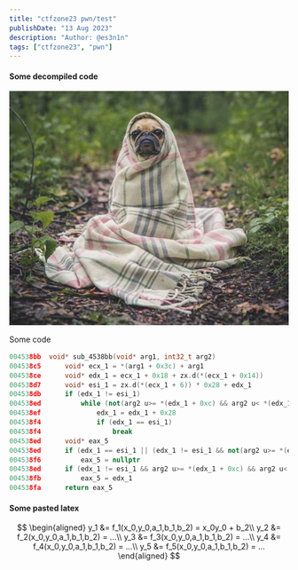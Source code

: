 ```yaml
---
title: "ctfzone23 pwn/test"
publishDate: "13 Aug 2023"
description: "Author: @es3n1n"
tags: ["ctfzone23", "pwn"]
---
```


#### Some decompiled code

![img](pug.jpeg)

Some code
```cpp
004538bb  void* sub_4538bb(void* arg1, int32_t arg2)
004538c5      void* ecx_1 = *(arg1 + 0x3c) + arg1
004538ce      void* edx_1 = ecx_1 + 0x18 + zx.d(*(ecx_1 + 0x14))
004538d7      void* esi_1 = zx.d(*(ecx_1 + 6)) * 0x28 + edx_1
004538db      if (edx_1 != esi_1)
004538ed          while (not(arg2 u>= *(edx_1 + 0xc) && arg2 u< *(edx_1 + 8) + *(edx_1 + 0xc)))
004538ef              edx_1 = edx_1 + 0x28
004538f4              if (edx_1 == esi_1)
004538f4                  break
004538ed      void* eax_5
004538ed      if (edx_1 == esi_1 || (edx_1 != esi_1 && not(arg2 u>= *(edx_1 + 0xc) && arg2 u< *(edx_1 + 8) + *(edx_1 + 0xc))))
004538f6          eax_5 = nullptr
004538ed      if (edx_1 != esi_1 && arg2 u>= *(edx_1 + 0xc) && arg2 u< *(edx_1 + 8) + *(edx_1 + 0xc))
004538fb          eax_5 = edx_1
004538fa      return eax_5
```

#### Some pasted latex

$$
\begin{aligned}
y_1 &= f_1(x_0,y_0,a_1,b_1,b_2) = x_0y_0 + b_2\\
y_2 &= f_2(x_0,y_0,a_1,b_1,b_2) = ...\\
y_3 &= f_3(x_0,y_0,a_1,b_1,b_2) = ...\\
y_4 &= f_4(x_0,y_0,a_1,b_1,b_2) = ...\\
y_5 &= f_5(x_0,y_0,a_1,b_1,b_2) = ...
\end{aligned}
$$
